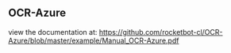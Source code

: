 ## OCR-Azure

 view the documentation at: https://github.com/rocketbot-cl/OCR-Azure/blob/master/example/Manual_OCR-Azure.pdf